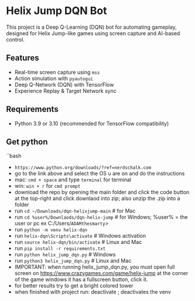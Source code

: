 # Helix Jump DQN Bot

This project is a Deep Q-Learning (DQN) bot for automating gameplay, designed for Helix Jump-like games using screen capture and AI-based control.

## Features
- Real-time screen capture using `mss`
- Action simulation with `pyautogui`
- Deep Q-Network (DQN) with TensorFlow
- Experience Replay & Target Network sync


## Requirements
- Python 3.9 or 3.10 (recommended for TensorFlow compatibility)

## Get python
``bash
- `https://www.python.org/downloads/?ref=nerdschalk.com`
- go to the link above and select the OS u are on and do the instructions
- mac: `cmd + space` and type `terminal` for terminal
- win: `win + r` for `cmd prompt`
- download the repo by opening the main folder and click the code button at the top-right and click downlaod into zip; also unzip the .zip into a folder
- run `cd ~/Downloads/dqn-helixjump-main` # for Mac
- run `cd %user%/Downlaods/dqn-helix-jump` # for Windows; %user% = the user or pc ex C:/Users/`ADAMthesmarty`>
- run `python -m venv helix-dqn`
- run `helix-dqn\Scripts\activate`  # Windows activation
- run `source helix-dqn/bin/activate` # Linux and Mac
- run `pip install -r requirements.txt`
- run `python helix_jump_dqn.py` # Windows
- run `python3 helix_jump_dqn.py` # Linux and Mac
- IMPORTANT: when running helix_jump_dqn.py, you must open full screen on https://www.crazygames.com/game/helix-jump at the corner of the game windows it has a fullscreen button, click it.
- for better results try to get a bright colored tower
- when finished with project run: deactivate ; deactivates the venv
